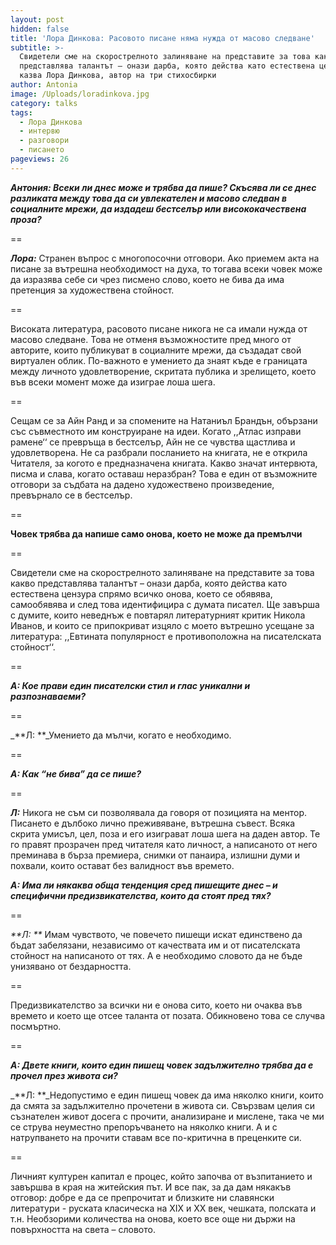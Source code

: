 ```yaml
---
layout: post
hidden: false
title: 'Лора Динкова: Расовото писане няма нужда от масово следване'
subtitle: >-
  Свидетели сме на скорострелното залиняване на представите за това какво
  представлява талантът – онази дарба, която действа като естествена цензура,
  казва Лора Динкова, автор на три стихосбирки
author: Antonia
image: /Uploads/loradinkova.jpg
category: talks
tags:
  - Лора Динкова
  - интервю
  - разговори
  - писането
pageviews: 26
---
```

**_Антония: Всеки ли днес може и трябва да пише? Скъсява ли се днес разликата между това да си увлекателен и масово следван в социалните мрежи, да издадеш бестселър или висококачествена проза?_**

\==

**_Лора:_** Странен въпрос с многопосочни отговори. Ако приемем акта на писане за вътрешна необходимост на духа, то тогава всеки човек може да изразява себе си чрез писмено слово, което не бива да има претенция за художествена стойност. 

\==

Високата литература, расовото писане никога не са имали нужда от масово следване. Това не отменя  възможностите пред много от авторите, които публикуват в социалните мрежи, да създадат свой виртуален облик. По-важното е умението да знаят къде е границата между личното удовлетворение, скритата публика и зрелището, което във всеки момент може да изиграе лоша шега. 

\==

Сещам се за Айн Ранд и за спомените на Натаниъл Брандън, обързани със съвместното им конструиране на идеи. Когато ,,Атлас изправи рамене‘‘ се превръща в бестселър, Айн не се чувства щастлива и удовлетворена. Не са разбрали посланието на книгата, не е открила Читателя, за когото е предназначена книгата. Какво значат интервюта, писма и слава, когато оставаш неразбран? Това е един от възможните отговори за съдбата на дадено художествено произведение, превърнало се в бестселър. 

\==

**Човек трябва да напише само онова, което не може да премълчи**

\==

Свидетели сме на скорострелното залиняване на представите за това какво представлява талантът – онази дарба, която действа като естествена цензура спрямо всичко онова, което се обявява, самообявява и след това идентифицира с думата писател. Ще завърша с думите, които неведнъж е повтарял литературният критик Никола Иванов, и които се припокриват изцяло с моето вътрешно усещане за литература: ,,Евтината популярност е противоположна на писателската стойност‘‘. 

\==

_**А: Кое прави един писателски стил и глас уникални и разпознаваеми?**_

\==

_**Л:  **_Умението да мълчи, когато е необходимо.

\==

_**А: Как “не бива” да се пише?**_

\==

_**Л:**_ Никога не съм си позволявала да говоря от позицията на ментор. Писането е дълбоко лично преживяване, вътрешна съвест. Всяка скрита умисъл, цел, поза и его изиграват лоша шега на даден автор. Те го правят прозрачен пред читателя като личност, а написаното от него преминава в бърза премиера, снимки от панаира, излишни думи и похвали, които остават без валидност във времето. 

_**А: Има ли някаква обща тенденция сред пишещите днес – и специфични предизвикателства, които да стоят пред тях?**_

\==

_**Л: **_ Имам чувството, че повечето пишещи искат единствено да бъдат забелязани, независимо от качествата им и от писателската стойност на написаното от тях. А е необходимо словото да не бъде унизявано от бездарността.

\==

Предизвикателство за всички ни е онова сито, което ни очаква във времето и което ще отсее таланта от позата. Обикновено това се случва посмъртно.

\==

_**А: Двете книги, които един пишещ човек задължително трябва да е прочел през живота си?**_

_**Л:  **_Недопустимо е един пишещ човек да има няколко книги, които да смята за задължително прочетени в живота си. Свързвам целия си съзнателен живот досега с прочити, анализиране и мислене, така че ми се струва неуместно препоръчването на няколко книги. А и с натрупването на прочити ставам все по-критична в преценките си. 

\==

Личният културен капитал е процес, който започва от възпитанието и завършва в края на житейския път. И все пак, за да дам някакъв отговор: добре е да се препрочитат и близките ни славянски литератури - руската класическа  на XIX и XX век, чешката, полската и т.н. Необзорими количества на онова, което все още ни държи на повърхността на света – словото.
